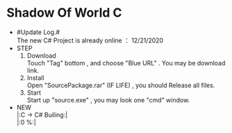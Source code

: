 # Shadow Of World C  
+ #Update Log.#  
  The new C# Project is already online ： 12/21/2020  
+ STEP  
  1. Download  
    Touch "Tag" bottom , and choose "Blue URL" . You may be download link.  
  2. Install   
    Open "SourcePackage.rar" (IF LIFE) , you should Release all files.  
  3. Start  
    Start up "source.exe" , you may look one "cmd" window.     
+ NEW  
  |:C -> C# Builing:|  
  |:0 %:|  
